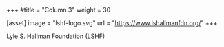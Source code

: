 +++
#title = "Column 3"
weight = 30

[asset]
  image = "lshf-logo.svg"
  url = "https://www.lshallmanfdn.org/"
+++

Lyle S. Hallman Foundation (LSHF)

